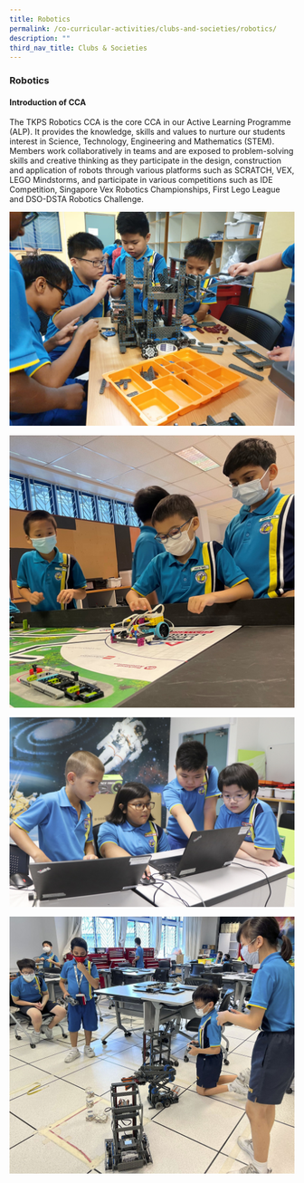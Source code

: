 ```yaml
---
title: Robotics
permalink: /co-curricular-activities/clubs-and-societies/robotics/
description: ""
third_nav_title: Clubs & Societies
---
```

### **Robotics**

#### **Introduction of CCA**
The TKPS Robotics CCA is the core CCA in our Active Learning Programme (ALP). It provides the knowledge, skills and values to nurture our students interest in Science, Technology, Engineering and Mathematics (STEM). Members work collaboratively in teams and are exposed to problem-solving skills and creative thinking as they participate in the design, construction and application of robots through various platforms such as SCRATCH, VEX, LEGO Mindstorms, and participate in various competitions such as IDE Competition, Singapore Vex Robotics Championships, First Lego League and DSO-DSTA Robotics Challenge.

<img src="/images/robotics.jpeg" >

![](/images/2023%20CCA/Robotics%202.jpg)

![](/images/2023%20CCA/Robotics1.jpg)

![](/images/2023%20CCA/Robotics3.jpg)